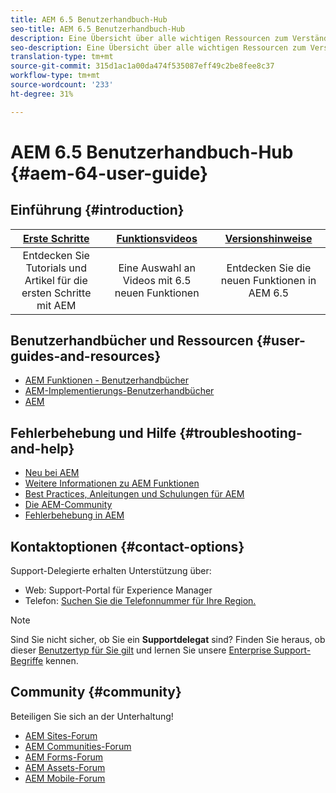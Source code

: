 ```yaml
---
title: AEM 6.5 Benutzerhandbuch-Hub
seo-title: AEM 6.5 Benutzerhandbuch-Hub
description: Eine Übersicht über alle wichtigen Ressourcen zum Verständnis, Installieren, Verwalten und Verwenden von AEM 6.5
seo-description: Eine Übersicht über alle wichtigen Ressourcen zum Verständnis, Installieren, Verwalten und Verwenden von AEM 6.5
translation-type: tm+mt
source-git-commit: 315d1ac1a00da474f535087eff49c2be8fee8c37
workflow-type: tm+mt
source-wordcount: '233'
ht-degree: 31%

---
```



# AEM 6.5 Benutzerhandbuch-Hub {#aem-64-user-guide}

## Einführung {#introduction}

| [Erste Schritte](https://helpx.adobe.com/experience-manager/get-started.html) | [Funktionsvideos](https://helpx.adobe.com/experience-manager/kt/index/aem-6-5-videos.html) | [Versionshinweise](https://helpx.adobe.com/de/experience-manager/6-5/release-notes.html) |
|:-:|:-:|:-:|
| Entdecken Sie Tutorials und Artikel für die ersten Schritte mit AEM | Eine Auswahl an Videos mit 6.5 neuen Funktionen | Entdecken Sie die neuen Funktionen in AEM 6.5 |

## Benutzerhandbücher und Ressourcen {#user-guides-and-resources}

* [AEM Funktionen - Benutzerhandbücher](capabilities.md)
* [AEM-Implementierungs-Benutzerhandbücher](implementation.md)
* [AEM](resources.md)

## Fehlerbehebung und Hilfe {#troubleshooting-and-help}

* [Neu bei AEM](new.md)
* [Weitere Informationen zu AEM Funktionen](learn.md)
* [Best Practices, Anleitungen und Schulungen für AEM](best-practice.md)
* [Die AEM-Community](community.md)
* [Fehlerbehebung in AEM](troubleshooting.md)

## Kontaktoptionen {#contact-options}

Support-Delegierte erhalten Unterstützung über:

* Web: Support-Portal für Experience Manager
* Telefon: [Suchen Sie die Telefonnummer für Ihre Region.](https://helpx.adobe.com/contact/dma-external/DMACustomeCareRegionalPhoneNumbers.html)

>[!NOTE]
>
>Sind Sie nicht sicher, ob Sie ein **Supportdelegat** sind? Finden Sie heraus, ob dieser [Benutzertyp für Sie gilt](https://helpx.adobe.com/experience-cloud/supported-users.html) und lernen Sie unsere [Enterprise Support-Begriffe](https://helpx.adobe.com/support/programs/enterprise-support-terms.html) kennen.

## Community {#community}

Beteiligen Sie sich an der Unterhaltung!

* [AEM Sites-Forum](http://help-forums.adobe.com/content/adobeforums/en/experience-manager-forum/adobe-experience-manager.html)
* [AEM Communities-Forum](http://help-forums.adobe.com/content/adobeforums/en/experience-manager-forum/aem-communities.html)
* [AEM Forms-Forum](http://help-forums.adobe.com/content/adobeforums/en/experience-manager-forum/aem-forms.html)
* [AEM Assets-Forum](http://help-forums.adobe.com/content/adobeforums/en/experience-manager-forum/aem-assets.html)
* [AEM Mobile-Forum](http://forums.adobe.com/community/experiencemanagermobile)

